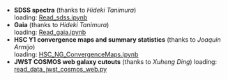 - **SDSS spectra** (thanks to *Hideki Tanimura*)  
  loading: [Read\_sdss.ipynb](Read_sdss.ipynb)
- **Gaia** (thanks to *Hideki Tanimura*)  
  loading: [Read\_gaia.ipynb](Read_gaia.ipynb)
- **HSC Y1 convergence maps and summary statistics** (thanks to *Joaquin Armijo*)  
  loading: [HSC\_NG\_ConvergenceMaps.ipynb](HSC_NG_ConvergenceMaps.ipynb)
- **JWST COSMOS web galaxy cutouts** (thanks to *Xuheng Ding*)
  loading: [read\_data\_jwst\_cosmos\_web.py](read_data_jwst_cosmos_web.py)
